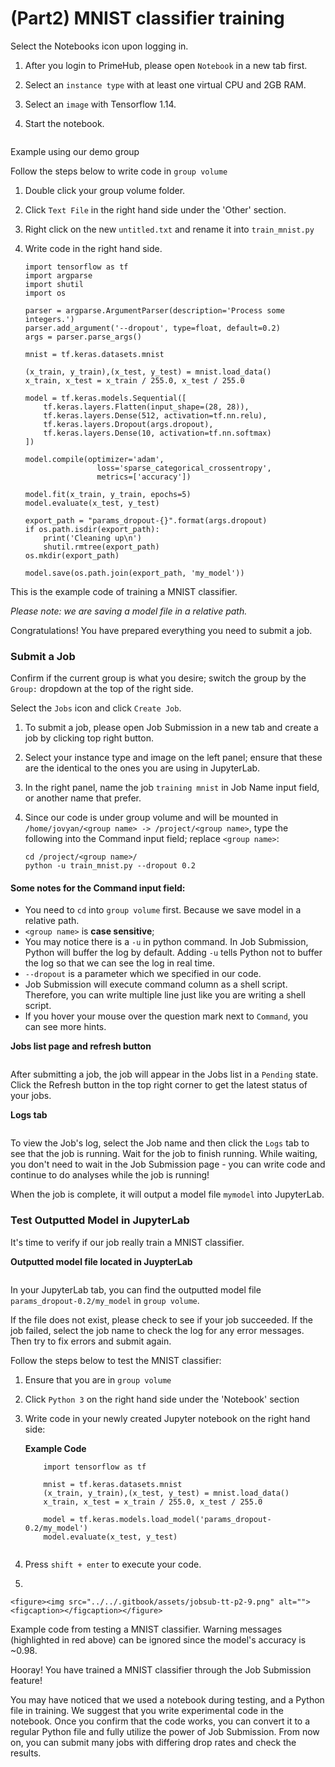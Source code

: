 # (Part2) MNIST classifier training

Select the Notebooks icon upon logging in.

1. After you login to PrimeHub, please open `Notebook` in a new tab first.
2. Select an `instance type` with at least one virtual CPU and 2GB RAM.
3. Select an `image` with Tensorflow 1.14.
4.  Start the notebook.

    <figure><img src="../../../../.gitbook/assets/jobsub-tt-p2-2.png" alt=""><figcaption></figcaption></figure>

Example using our demo group

Follow the steps below to write code in `group volume`

1. Double click your group volume folder.
2. Click `Text File` in the right hand side under the 'Other' section.
3. Right click on the new `untitled.txt` and rename it into `train_mnist.py`
4.  Write code in the right hand side.

    ```
    import tensorflow as tf
    import argparse
    import shutil
    import os

    parser = argparse.ArgumentParser(description='Process some integers.')
    parser.add_argument('--dropout', type=float, default=0.2)
    args = parser.parse_args()

    mnist = tf.keras.datasets.mnist

    (x_train, y_train),(x_test, y_test) = mnist.load_data()
    x_train, x_test = x_train / 255.0, x_test / 255.0

    model = tf.keras.models.Sequential([
        tf.keras.layers.Flatten(input_shape=(28, 28)),
        tf.keras.layers.Dense(512, activation=tf.nn.relu),
        tf.keras.layers.Dropout(args.dropout),
        tf.keras.layers.Dense(10, activation=tf.nn.softmax)
    ])

    model.compile(optimizer='adam',
                    loss='sparse_categorical_crossentropy',
                    metrics=['accuracy'])

    model.fit(x_train, y_train, epochs=5)
    model.evaluate(x_test, y_test)

    export_path = "params_dropout-{}".format(args.dropout)
    if os.path.isdir(export_path):
        print('Cleaning up\n')
        shutil.rmtree(export_path)
    os.mkdir(export_path)

    model.save(os.path.join(export_path, 'my_model'))
    ```

This is the example code of training a MNIST classifier.

_Please note: we are saving a model file in a relative path._

Congratulations! You have prepared everything you need to submit a job.

### Submit a Job

Confirm if the current group is what you desire; switch the group by the `Group:` dropdown at the top of the right side.

Select the `Jobs` icon and click `Create Job`.

1. To submit a job, please open Job Submission in a new tab and create a job by clicking top right button.
2. Select your instance type and image on the left panel; ensure that these are the identical to the ones you are using in JupyterLab.
3. In the right panel, name the job `training mnist` in Job Name input field, or another name that prefer.
4.  Since our code is under group volume and will be mounted in `/home/jovyan/<group name> -> /project/<group name>`, type the following into the Command input field; replace `<group name>`:

    ```
    cd /project/<group name>/
    python -u train_mnist.py --dropout 0.2
    ```

#### Some notes for the Command input field:

* You need to `cd` into `group volume` first. Because we save model in a relative path.
* `<group name>` is **case sensitive**;
* You may notice there is a `-u` in python command. In Job Submission, Python will buffer the log by default. Adding `-u` tells Python not to buffer the log so that we can see the log in real time.
* `--dropout` is a parameter which we specified in our code.
* Job Submission will execute command column as a shell script. Therefore, you can write multiple line just like you are writing a shell script.
* If you hover your mouse over the question mark next to `Command`, you can see more hints.

**Jobs list page and refresh button**

<figure><img src="../../../../.gitbook/assets/jobsub-tt-p2-5.png" alt=""><figcaption></figcaption></figure>

After submitting a job, the job will appear in the Jobs list in a `Pending` state. Click the Refresh button in the top right corner to get the latest status of your jobs.

**Logs tab**

<figure><img src="../../../../.gitbook/assets/jobsub-tt-p2-6.png" alt=""><figcaption></figcaption></figure>

To view the Job's log, select the Job name and then click the `Logs` tab to see that the job is running. Wait for the job to finish running. While waiting, you don't need to wait in the Job Submission page - you can write code and continue to do analyses while the job is running!

When the job is complete, it will output a model file `mymodel` into JupyterLab.

### Test Outputted Model in JupyterLab

It's time to verify if our job really train a MNIST classifier.

**Outputted model file located in JuypterLab**

<figure><img src="../../../../.gitbook/assets/jobsub-tt-p2-7.png" alt=""><figcaption></figcaption></figure>

In your JupyterLab tab, you can find the outputted model file `params_dropout-0.2/my_model` in `group volume`.

If the file does not exist, please check to see if your job succeeded. If the job failed, select the job name to check the log for any error messages. Then try to fix errors and submit again.

Follow the steps below to test the MNIST classifier:

1. Ensure that you are in `group volume`
2. Click `Python 3` on the right hand side under the 'Notebook' section
3.  Write code in your newly created Jupyter notebook on the right hand side:

    **Example Code**

    ```
        import tensorflow as tf
        
        mnist = tf.keras.datasets.mnist
        (x_train, y_train),(x_test, y_test) = mnist.load_data()
        x_train, x_test = x_train / 255.0, x_test / 255.0
        
        model = tf.keras.models.load_model('params_dropout-0.2/my_model')
        model.evaluate(x_test, y_test)
    ```

    <figure><img src="../../../../.gitbook/assets/jobsub-tt-p2-8.png" alt=""><figcaption></figcaption></figure>
4. Press `shift + enter` to execute your code.
5.

```
<figure><img src="../../.gitbook/assets/jobsub-tt-p2-9.png" alt=""><figcaption></figcaption></figure>
```

Example code from testing a MNIST classifier. Warning messages (highlighted in red above) can be ignored since the model's accuracy is \~0.98.

Hooray! You have trained a MNIST classifier through the Job Submission feature!

You may have noticed that we used a notebook during testing, and a Python file in training. We suggest that you write experimental code in the notebook. Once you confirm that the code works, you can convert it to a regular Python file and fully utilize the power of Job Submission. From now on, you can submit many jobs with differing drop rates and check the results.
